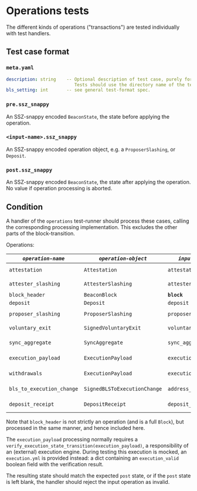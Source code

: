 # Operations tests

The different kinds of operations ("transactions") are tested individually with test handlers.

## Test case format

### `meta.yaml`

```yaml
description: string    -- Optional description of test case, purely for debugging purposes.
                          Tests should use the directory name of the test case as identifier, not the description.
bls_setting: int       -- see general test-format spec.
```

### `pre.ssz_snappy`

An SSZ-snappy encoded `BeaconState`, the state before applying the operation.

### `<input-name>.ssz_snappy`

An SSZ-snappy encoded operation object, e.g. a `ProposerSlashing`, or `Deposit`.

### `post.ssz_snappy`

An SSZ-snappy encoded `BeaconState`, the state after applying the operation. No value if operation processing is aborted.


## Condition

A handler of the `operations` test-runner should process these cases,
 calling the corresponding processing implementation.
This excludes the other parts of the block-transition.

Operations:

| *`operation-name`*        | *`operation-object`*         | *`input name`*      | *`processing call`*                                                              |
|---------------------------|------------------------------|---------------------|----------------------------------------------------------------------------------|
| `attestation`             | `Attestation`                | `attestation`       | `process_attestation(state, attestation)`                                        |
| `attester_slashing`       | `AttesterSlashing`           | `attester_slashing` | `process_attester_slashing(state, attester_slashing)`                            |
| `block_header`            | `BeaconBlock`                | **`block`**         | `process_block_header(state, block)`                                             |
| `deposit`                 | `Deposit`                    | `deposit`           | `process_deposit(state, deposit)`                                                |
| `proposer_slashing`       | `ProposerSlashing`           | `proposer_slashing` | `process_proposer_slashing(state, proposer_slashing)`                            |
| `voluntary_exit`          | `SignedVoluntaryExit`        | `voluntary_exit`    | `process_voluntary_exit(state, voluntary_exit)`                                  |
| `sync_aggregate`          | `SyncAggregate`              | `sync_aggregate`    | `process_sync_aggregate(state, sync_aggregate)` (new in Altair)                  |
| `execution_payload`       | `ExecutionPayload`           | `execution_payload` | `process_execution_payload(state, execution_payload)` (new in Bellatrix)         |
| `withdrawals`             | `ExecutionPayload`           | `execution_payload` | `process_withdrawals(state, execution_payload)` (new in Capella)                 |
| `bls_to_execution_change` | `SignedBLSToExecutionChange` | `address_change`    | `process_bls_to_execution_change(state, address_change)` (new in Capella) |
| `deposit_receipt`         | `DepositReceipt`             | `deposit_receipt`   | `process_deposit_receipt(state, deposit_receipt)` (new in EIP6110)               |

Note that `block_header` is not strictly an operation (and is a full `Block`), but processed in the same manner, and hence included here.

The `execution_payload` processing normally requires a `verify_execution_state_transition(execution_payload)`,
a responsibility of an (external) execution engine.
During testing this execution is mocked, an `execution.yml` is provided instead:
a dict containing an `execution_valid` boolean field with the verification result.

The resulting state should match the expected `post` state, or if the `post` state is left blank,
 the handler should reject the input operation as invalid.
